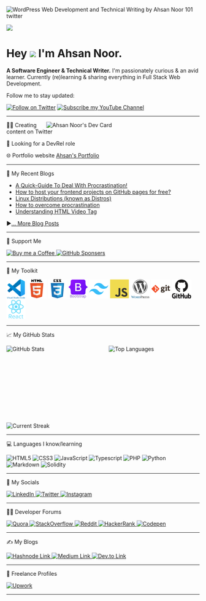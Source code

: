 ![WordPress Web Development and Technical Writing by Ahsan Noor 101 twitter](https://user-images.githubusercontent.com/86782537/191790440-83e33186-9e69-418f-9d56-070b0e8d8d27.png)

![](https://komarev.com/ghpvc/?username=ANoorTM)
<h1>Hey <img src="https://raw.githubusercontent.com/MartinHeinz/MartinHeinz/master/wave.gif" width="35px"> I'm Ahsan Noor.</h1>
<p><strong>A Software Engineer & Technical Writer.</strong> I'm passionately curious & an avid learner. Currently (re)learning & sharing everything in Full Stack Web Development.</p>
  
Follow me to stay updated:
  
[![Follow on Twitter](https://img.shields.io/twitter/follow/ANoorTM?label=Follow%20on%20Twitter&style=social)](https://twitter.com/intent/follow?screen_name=ANoorTM) [![Subscribe my YouTube Channel](https://img.shields.io/youtube/channel/subscribers/UCzSLKvVLkr94Ho-c9SAKUQg?label=Subscribe%20my%20YouTube&style=social)](https://www.youtube.com/channel/UCzSLKvVLkr94Ho-c9SAKUQg?sub_confirmation=1)

---

<a href="https://app.daily.dev/ANoorTM"><img align="right" src="https://github.com/ANoorTM/ANoorTM/blob/main/devcard.svg" width="400px" alt="Ahsan Noor's Dev Card"/></a>

✍🏻 Creating content on Twitter
  
🥑 Looking for a DevRel role

🌐 Portfolio website [Ahsan's Portfolio](https://anoortm.github.io/portfolio/)

---

📙 My Recent Blogs
<!-- BLOG-POST-LIST:START -->
- [A Quick-Guide To Deal With Procrastination!](https://anoor.hashnode.dev/a-quick-guide-to-deal-with-procrastination)
- [How to host your frontend projects on GitHub pages for free?](https://anoor.hashnode.dev/how-to-host-your-frontend-projects-on-github-pages-for-free)
- [Linux Distributions &lpar;known as Distros&rpar;](https://anoor.hashnode.dev/linux-distributions-known-as-distros)
- [How to overcome procrastination](https://anoor.hashnode.dev/overcoming-procrastination)
- [Understanding HTML Video Tag](https://anoor.hashnode.dev/understanding-html-video-tag)
<!-- BLOG-POST-LIST:END -->

▶[... More Blog Posts](https://anoor.hashnode.dev/)

---

💞 Support Me

<a href="https://www.buymeacoffee.com/anoortm" target="_blank">
<img src="https://img.shields.io/badge/Buy%20Me%20a%20Coffee-ffdd00?style=for-the-badge&logo=buy-me-a-coffee&logoColor=black" alt="Buy me a Coffee">
</a>
<a href="" target="_blank">
<img src="https://img.shields.io/badge/sponsor-30363D?style=for-the-badge&logo=GitHub-Sponsors&logoColor=#EA4AAA" alt="GitHub Sponsers">
</a>

---


🧰 My Toolkit

<img src="https://github.com/devicons/devicon/blob/master/icons/vscode/vscode-original-wordmark.svg" alt="VSCode Logo" width="50px" height="50px"> <img src="https://github.com/devicons/devicon/blob/master/icons/html5/html5-original-wordmark.svg" alt="HTML5 Logo" width="50px" height="50px"> <img src="https://github.com/devicons/devicon/blob/master/icons/css3/css3-original-wordmark.svg" alt="CSS3 Logo" width="50px" height="50px"> <img src="https://github.com/devicons/devicon/blob/master/icons/bootstrap/bootstrap-original-wordmark.svg" alt="Bootstrap Logo" width="50px" height="50px"> <img src="https://github.com/devicons/devicon/blob/master/icons/tailwindcss/tailwindcss-plain.svg" alt="Tailwind Logo" width="50px" height="50px"> <img src="https://github.com/devicons/devicon/blob/master/icons/javascript/javascript-original.svg" alt="JavaScript Logo" width="50px" height="50px"> <img src="https://github.com/devicons/devicon/blob/master/icons/wordpress/wordpress-original.svg" alt="WordPress Logo" width="50px" height="50px"> <img src="https://github.com/devicons/devicon/blob/master/icons/git/git-original-wordmark.svg" alt="Git Logo" width="50px" height="50px"> <img src="https://github.com/devicons/devicon/blob/master/icons/github/github-original-wordmark.svg" alt="GitHub Logo" width="50px" height="50px"> <img src="https://github.com/devicons/devicon/blob/master/icons/react/react-original-wordmark.svg" alt="React Logo" width="50px" height="50px">

---

📈 My GitHub Stats <br>

<img align="left" src="https://github-readme-stats.vercel.app/api?username=ANoorTM&show_icons=true&theme=merko" alt="GitHub Stats" width="47%" height="200px">
<img align="right" src="https://github-readme-stats.vercel.app/api/top-langs/?username=ANoorTM&layout=compact&show_icons=true&theme=merko" alt="Top Languages" width="47%" height="200px">

<img align="centre" src="https://github-readme-streak-stats.herokuapp.com/?user=ANoorTM&theme=merko" alt="Current Streak" width="100%" height="200px">

---

💻 Languages I know/learning

<img src="https://img.shields.io/badge/html5-%23E34F26.svg?style=for-the-badge&logo=html5&logoColor=white" alt="HTML5"> <img src="https://img.shields.io/badge/css3-%231572B6.svg?style=for-the-badge&logo=css3&logoColor=white" alt="CSS3"> <img src="https://img.shields.io/badge/javascript-%23323330.svg?style=for-the-badge&logo=javascript&logoColor=%23F7DF1E" alt="JavaScript"> <img src="https://img.shields.io/badge/typescript-%23007ACC.svg?style=for-the-badge&logo=typescript&logoColor=white" alt="Typescript"> <img src="https://img.shields.io/badge/php-%23777BB4.svg?style=for-the-badge&logo=php&logoColor=white" alt="PHP"> <img src="https://img.shields.io/badge/python-3670A0?style=for-the-badge&logo=python&logoColor=ffdd54" alt="Python"> <img src="https://img.shields.io/badge/markdown-%23000000.svg?style=for-the-badge&logo=markdown&logoColor=white" alt="Markdown"> <img src="https://img.shields.io/badge/Solidity-%23363636.svg?style=for-the-badge&logo=solidity&logoColor=white" alt="Solidity">

---

💌 My Socials

<a href="https://www.linkedin.com/in/ahsan-noor/" target="_blank">
<img src="https://img.shields.io/badge/linkedin-%230077B5.svg?style=for-the-badge&logo=linkedin&logoColor=white" alt="LinkedIn">
</a>
<a href="https://twitter.com/ANoorTM" target="_blank">
<img src="https://img.shields.io/badge/Twitter-%231DA1F2.svg?style=for-the-badge&logo=Twitter&logoColor=white" alt="Twitter">
</a>
<a href="https://www.instagram.com/ahsannoor101/" target="_blank">
<img src="https://img.shields.io/badge/Instagram-%23E4405F.svg?style=for-the-badge&logo=Instagram&logoColor=white" alt="Instagram">
</a>

---

👨‍💻 Developer Forums

<a href="Put my Quora Link" target="_blank">
<img src="https://img.shields.io/badge/Quora-%23B92B27.svg?style=for-the-badge&logo=Quora&logoColor=white" alt="Quora">
</a>
<a href="Put my StackOverflow Link" target="_blank">
<img src="https://img.shields.io/badge/-Stackoverflow-FE7A16?style=for-the-badge&logo=stack-overflow&logoColor=white" alt="StackOverflow">
</a>
<a href="Put my Reddit Link" target="_blank">
<img src="https://img.shields.io/badge/Reddit-%23FF4500.svg?style=for-the-badge&logo=Reddit&logoColor=white" alt="Reddit">
</a>
<a href="Put my HackerRank Link" target="_blank">
<img src="https://img.shields.io/badge/-Hackerrank-2EC866?style=for-the-badge&logo=HackerRank&logoColor=white" alt="HackerRank">
</a>
<a href="https://codepen.io/anoortm" target="_blank">
<img src="https://img.shields.io/badge/CodePen-white?style=for-the-badge&logo=codepen&logoColor=black" alt="Codepen">
</a>

---

✍ My Blogs

<a href="https://anoor.hashnode.dev/" target="_blank">
<img src="https://img.shields.io/badge/Hashnode-2962FF?style=for-the-badge&logo=hashnode&logoColor=white" alt="Hashnode Link">
</a>
<a href="https://medium.com/@ANoorTM" target="_blank">
<img src="https://img.shields.io/badge/Medium-12100E?style=for-the-badge&logo=medium&logoColor=white" alt="Medium Link">
</a>
<a href="https://dev.to/anoortm" target="_blank">
<img src="https://img.shields.io/badge/dev.to-0A0A0A?style=for-the-badge&logo=dev.to&logoColor=white" alt="Dev.to Link">
</a>

---

💼 Freelance Profiles

<a href="https://www.upwork.com/freelancers/~01cefe4714ded51640" target="_blank">
<img src="https://img.shields.io/badge/UpWork-6FDA44?style=for-the-badge&logo=Upwork&logoColor=white" alt="Upwork">
</a>

---

<!---
ANoorTM/ANoorTM is a ✨ special ✨ repository because its `README.md` (this file) appears on your GitHub profile.
You can click the Preview link to take a look at your changes.
--->
